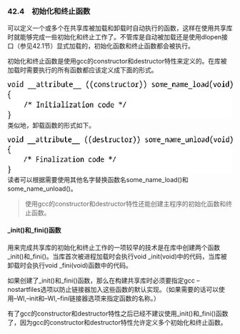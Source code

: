 ### 42.4　初始化和终止函数

可以定义一个或多个在共享库被加载和卸载时自动执行的函数，这样在使用共享库时就能够完成一些初始化和终止工作了。不管库是自动被加载还是使用dlopen接口（参见42.1节）显式加载的，初始化函数和终止函数都会被执行。

初始化和终止函数是使用gcc的constructor和destructor特性来定义的。在库被加载时需要执行的所有函数都应该定义成下面的形式。



![1109.png](../images/1109.png)
类似地，卸载函数的形式如下。



![1110.png](../images/1110.png)
读者可以根据需要使用其他名字替换函数名some_name_load()和some_name_unload()。

> 使用gcc的constructor和destructor特性还能创建主程序的初始化函数和终止函数。

#### _init()和_fini()函数

用来完成共享库的初始化和终止工作的一项较早的技术是在库中创建两个函数_init()和_fini()。当库首次被进程加载时会执行void _init(void)中的代码，当库被卸载时会执行void _fini(void)函数中的代码。

如果创建了_init()和_fini()函数，那么在构建共享库时必须要指定gcc –nostartfiles选项以防止链接器加入这些函数的默认实现。（如果需要的话可以使用–Wl,–init和–Wl,–fini链接器选项来指定函数的名称。）

有了gcc的constructor和destructor特性之后已经不建议使用_init()和_fini()函数了，因为gcc的constructor和destructor特性允许定义多个初始化和终止函数。

